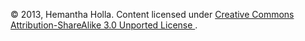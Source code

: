 &copy; 2013, Hemantha Holla.  Content licensed under 
<a rel="license" href="http://creativecommons.org/licenses/by-sa/3.0/">
    Creative Commons Attribution-ShareAlike 3.0 Unported License
</a>.
